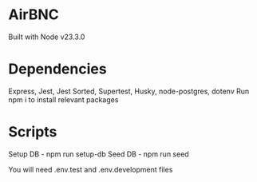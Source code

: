 # AirBNC

Built with Node v23.3.0

# Dependencies

Express, Jest, Jest Sorted, Supertest, Husky, node-postgres, dotenv
Run npm i to install relevant packages

# Scripts

Setup DB - npm run setup-db
Seed DB - npm run seed

You will need .env.test and .env.development files
